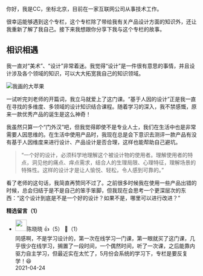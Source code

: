 你好，我是CC，坐标北京，目前在一家互联网公司从事技术工作。

很幸运能够遇到这个专栏，这个专栏除了带给我有关产品设计方面的知识外，还让我重新了解了我自己。接下来我想跟你分享下我与这个专栏的故事。

## 相识相遇

我一直对“美术”、“设计”非常着迷。我觉得“设计”是一件很有意思的事情，并且设计涉及各个领域的知识，可以大大拓宽我自己的知识领域。

![](https://static001.geekbang.org/resource/image/4e/53/4e15573d50fceb7f1d1ca5ab86c9e653.png?wh=765%2A646 "我画的大苹果")

一试听完刘老师的开篇词，我立马就爱上了这门课。“基于人因的设计”正是我一直在寻找的多维度、多领域的设计知识结合课程。随着学习的深入，我不禁感慨，原来一款优秀产品的诞生是这么神奇！

我虽然只算一个“门外汉”吧，但我觉得即使不是专业人士，我们在生活中也是非常需要人因思维的。在生活中使用产品时，我现在总是会下意识去测评一款产品有没有基于人因维度来进行设计、产品设计是否合理，这样也能帮助自己避坑。

> “一个好的设计，必须科学地理解这个被设计物的使用者。理解使用者的特点，洞见他的痛点、痒点需求，结合人的生理局限、心理特征，理解场景的特殊性。这样的设计才是让人愉悦、轻松，令人感到可靠的。”

看了老师的这句话，我简直再赞同不过了。之前很多时候我在使用一些产品出错的时候，总会归结于是不是自己的笨手笨脚，但我现在会思考一个更深层次的东西：“这个设计到底是不是一个好的设计？如果不是，哪里可以进行改进？”
<div><strong>精选留言（1）</strong></div><ul>
<li><img src="https://static001.geekbang.org/account/avatar/00/21/34/7d/0543a97f.jpg" width="30px"><span>陈晓晓</span> 👍（5） 💬（1）<div>同感啊，不是学习设计的，第一次在线学习一门课，第一眼就买了这门课，几乎很少在线学习，搁置了一段时间，一个偶然时间，听了一次课，之后能靠内驱力自主学习，但最近实在太忙了，5月份会系统的学习下，专栏是要反复学！😆</div>2021-04-24</li><br/>
</ul>